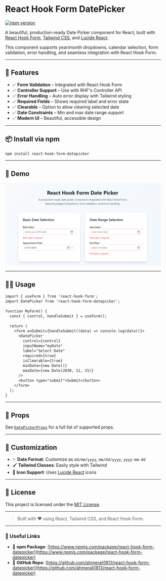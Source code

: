 # React Hook Form DatePicker

[![npm version](https://img.shields.io/npm/v/react-hook-form-datepicker)](https://www.npmjs.com/package/react-hook-form-datepicker)

A beautiful, production-ready Date Picker component for React, built with [React Hook Form](https://react-hook-form.com/), [Tailwind CSS](https://tailwindcss.com/), and [Lucide React](https://lucide.dev/icons/).

This component supports year/month dropdowns, calendar selection, form validation, error handling, and seamless integration with React Hook Form.

---

## 🚀 Features

- ✅ **Form Validation** – Integrated with React Hook Form
- ✅ **Controller Support** – Use with RHF's Controller API
- ✅ **Error Handling** – Auto error display with Tailwind styling
- ✅ **Required Fields** – Shows required label and error state
- ✅ **Clearable** – Option to allow clearing selected date
- ✅ **Date Constraints** – Min and max date range support
- ✅ **Modern UI** – Beautiful, accessible design

---

## 📦 Install via npm

```bash
npm install react-hook-form-datepicker
```

---

## 🧪 Demo

![Date Picker Demo](demo.png)

---

## 🧑‍💻 Usage

```tsx
import { useForm } from 'react-hook-form';
import DatePicker from 'react-hook-form-datepicker';

function MyForm() {
  const { control, handleSubmit } = useForm();

  return (
    <form onSubmit={handleSubmit((data) => console.log(data))}>
      <DatePicker
        control={control}
        inputName="myDate"
        label="Select Date"
        required={true}
        isClearable={true}
        minDate={new Date()}
        maxDate={new Date(2030, 11, 31)}
      />
      <button type="submit">Submit</button>
    </form>
  );
}
```

---

## 🔧 Props

See [`DatePickerProps`](src/types/datepicker.types.ts) for a full list of supported props.

---

## 🎨 Customization

* ✨ **Date Format**: Customize as `dd/mm/yyyy`, `mm/dd/yyyy`, `yyyy-mm-dd`
* 🖌️ **Tailwind Classes**: Easily style with Tailwind
* 🔧 **Icon Support**: Uses [Lucide React](https://lucide.dev/) icons

---

## 📄 License

This project is licensed under the [MIT License](LICENSE).

---

> Built with ❤️ using React, Tailwind CSS, and React Hook Form.

---

### 🔗 Useful Links

* 🔸 **npm Package**: [https://www.npmjs.com/package/react-hook-form-datepicker](https://www.npmjs.com/package/react-hook-form-datepicker)
* 🔸 **GitHub Repo**: [https://github.com/ahmerali1813/react-hook-form-datepicker](https://github.com/ahmerali1813/react-hook-form-datepicker)
